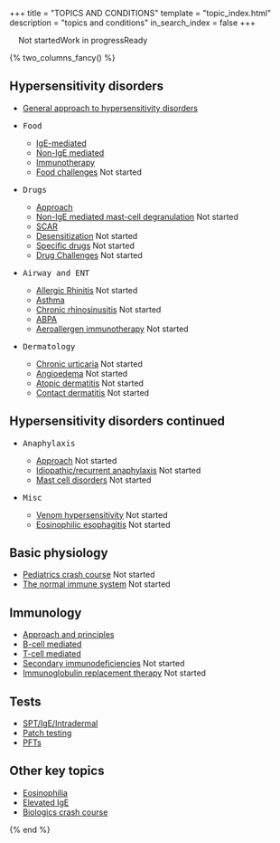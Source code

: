 +++
title = "TOPICS AND CONDITIONS"
template = "topic_index.html"
description = "topics and conditions"
in_search_index = false
+++

<div style="margin:0rem;margin-left:1rem">
<span class="status-badge badge-not-started ">Not started</span><span class="status-badge badge-wip ">Work in progress</span><span class="status-badge badge-ready">Ready</span>

</div>

{% two_columns_fancy() %}

## Hypersensitivity disorders

- [General approach to hypersensitivity disorders](@/topics/hypersensitivity/hypersensitivity_approach.md)
- <kbd><kbd>Food</kbd></kbd>

  - [IgE-mediated](/topics/hypersensitivity/foods/ige/) <span class="status-badge badge-not-started "></span>
  - [Non-IgE mediated](/topics/hypersensitivity/foods/non_ige/) <span class="status-badge badge-wip "></span>
  - [Immunotherapy](/topics/hypersensitivity/foods/immunotherapy) <span class="status-badge badge-ready"></span>
  - [Food challenges](@/topics/hypersensitivity/foods/food_challenge.md) <span class="status-badge badge-not-started ">Not started</span>
- <kbd><kbd>Drugs</kbd></kbd>

  - [Approach](/topics/hypersensitivity/drugs/approach)
  - [Non-IgE mediated mast-cell degranulation](@/topics/hypersensitivity/drugs/non_ige.md) <span class="status-badge badge-not-started ">Not started</span>
  - [SCAR](/topics/hypersensitivity/drugs/scar)
  - [Desensitization](/topics/hypersensitivity/drugs/desensitization) <span class="status-badge badge-not-started ">Not started</span>
  - [Specific drugs](/topics/hypersensitivity/drugs/specific_drugs/) <span class="status-badge badge-not-started ">Not started</span>
  - [Drug Challenges](@/topics/hypersensitivity/drugs/drug_challenge.md) <span class="status-badge badge-not-started ">Not started</span>
- <kbd><kbd>Airway and ENT</kbd></kbd>

  - [Allergic Rhinitis](@/topics/hypersensitivity/airway_ent/allergic_rhinitis.md) <span class="status-badge badge-not-started ">Not started</span>
  - [Asthma](/topics/hypersensitivity/airway_ent/asthma)
  - [Chronic rhinosinusitis](@/topics/hypersensitivity/airway_ent/chronic_rhinosinusitis.md) <span class="status-badge badge-not-started ">Not started</span>
  - [ABPA](/topics/hypersensitivity/airway_ent/abpa)
  - [Aeroallergen immunotherapy](@/topics/hypersensitivity/airway_ent/aeroallergen_immunotherapy.md) <span class="status-badge badge-not-started ">Not started</span>
- <kbd><kbd>Dermatology</kbd></kbd>

  - [Chronic urticaria](/topics/hypersensitivity/dermatology/csu) <span class="status-badge badge-not-started ">Not started</span>
  - [Angioedema](/topics/hypersensitivity/dermatology/angioedema) <span class="status-badge badge-not-started ">Not started</span>
  - [Atopic dermatitis](@/topics/hypersensitivity/dermatology/atopic_dermatitis.md) <span class="status-badge badge-not-started ">Not started</span>
  - [Contact dermatitis](@/topics/hypersensitivity/dermatology/contact_dermatitis.md) <span class="status-badge badge-not-started ">Not started</span>

<!-- split -->

## Hypersensitivity disorders continued

- <kbd><kbd>Anaphylaxis</kbd></kbd>

  - [Approach](@/topics/hypersensitivity/anaphylaxis/anaphylaxis.md) <span class="status-badge badge-not-started ">Not started</span>
  - [Idiopathic/recurrent anaphylaxis](@/topics/hypersensitivity/anaphylaxis/idiopathic_anaphylaxis.md) <span class="status-badge badge-not-started ">Not started</span>
  - [Mast cell disorders](@/topics/hypersensitivity/anaphylaxis/mast_cell_disorders.md) <span class="status-badge badge-not-started ">Not started</span>
- <kbd><kbd>Misc</kbd></kbd>

  - [Venom hypersensitivity](/topics/hypersensitivity/misc/venom) <span class="status-badge badge-not-started ">Not started</span>
  - [Eosinophilic esophagitis](@/topics/hypersensitivity/misc/eosinophilic_esophagitis.md) <span class="status-badge badge-not-started ">Not started</span>

## Basic physiology

- [Pediatrics crash course](@/topics/basic_physiology/pediatrics.md) <span class="status-badge badge-not-started ">Not started</span>
- [The normal immune system](@/topics/basic_physiology/immune_system.md) <span class="status-badge badge-not-started ">Not started</span>

## Immunology

- [Approach and principles](/topics/immunology/approach)
- [B-cell mediated](@/topics/immunology/b_cell.md)
- [T-cell mediated](@/topics/immunology/t_cell.md)
- [Secondary immunodeficiencies](@/topics/immunology/secondary.md) <span class="status-badge badge-not-started ">Not started</span>
- [Immunoglobulin replacement therapy](@/topics/immunology/immunoglobulin_replacement.md) <span class="status-badge badge-not-started ">Not started</span>

## Tests

- [SPT/IgE/Intradermal](@/topics/tests/spt_ige_intradermal.md)
- [Patch testing](@/topics/tests/patch_test.md)
- [PFTs](@/topics/tests/pfts.md)

## Other key topics

- [Eosinophilia](/topics/misc/eosinophilia)
- [Elevated IgE](@/topics/misc/elevated_ige.md)
- [Biologics crash course](@/topics/misc/biologics.md)

{% end %}
